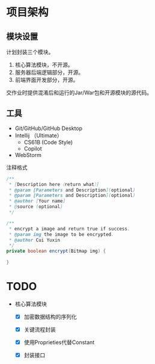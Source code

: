 # 项目架构

## 模块设置

计划封装三个模块。

1. 核心算法模块，不开源。
2. 服务器后端逻辑部分，开源。
3. 前端界面开发部分，开源。

交作业时提供混淆后和运行的Jar/War包和开源模块的源代码。

## 工具

- Git/GitHub/GitHub Desktop
- Intellij （Ultimate）
  - CS61B (Code Style)
  - Copilot
- WebStorm

注释格式

```java
/** 
 * [Description here（return what）]
 * @param [Parameters and Description](optional)
 * @param [Parameters and Description](optional)
 * @author [Your name]
 * @source (optional)
 */

/**
 * encrypt a image and return true if success.
 * @param img the image to be encrypted.
 * @author Cui Yuxin
 */
private boolean encrypt(Bitmap img) {
        
}
```

# TODO

- 核心算法模块

  - [x] 加密数据结构的序列化

  - [x] 关键流程封装

  - [x] 使用Proprieties代替Constant
  - [x] 封装接口